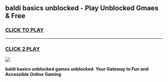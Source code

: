 
## baldi basics unblocked - Play Unblocked Gmaes & Free
<h3>
<a href="https://news.freeplayer.one?title=baldi_basics_unblocked&ref=16F">CLICK TO PLAY</a></h3>
<hr>

<h3>
<a href="https://news.freeplayer.one?title=baldi_basics_unblocked&ref=16F">CLICK 2 PLAY</a>
  
</h3>

<a href="https://news.freeplayer.one?title=baldi_basics_unblocked&ref=16F/"><img src="https://clearcache.store/games.png"></a>


**baldi basics unblocked games unblocked: Your Gateway to Fun and Accessible Online Gaming**
